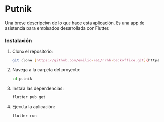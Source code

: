 # Putnik

Una breve descripción de lo que hace esta aplicación. Es una app de asistencia para empleados desarrollada con Flutter.

### Instalación

1.  Clona el repositorio:
    ```sh
    git clone [https://github.com/emilio-ma1/rrhh-backoffice.git](https://github.com/emilio-ma1/rrhh-backoffice.git)
    ```
2.  Navega a la carpeta del proyecto:
    ```sh
    cd putnik
    ```
3.  Instala las dependencias:
    ```sh
    flutter pub get
    ```
4.  Ejecuta la aplicación:
    ```sh
    flutter run
    ```
